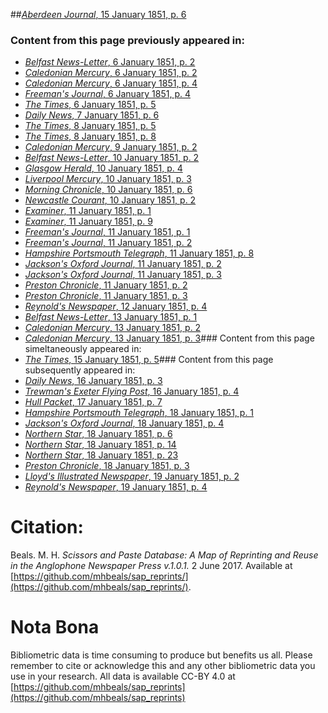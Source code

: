 ##[*Aberdeen Journal*, 15 January 1851, p. 6](https://mhbeals.github.io/sap_html/Aberdeen-Journal/Aberdeen-Journal-15-January-1851-p-6)

### Content from this page previously appeared in:
+ [*Belfast News-Letter*, 6 January 1851, p. 2](https://mhbeals.github.io/sap_html/Belfast-News-Letter/Belfast-News-Letter-6-January-1851-p-2)
+ [*Caledonian Mercury*, 6 January 1851, p. 2](https://mhbeals.github.io/sap_html/Caledonian-Mercury/Caledonian-Mercury-6-January-1851-p-2)
+ [*Caledonian Mercury*, 6 January 1851, p. 4](https://mhbeals.github.io/sap_html/Caledonian-Mercury/Caledonian-Mercury-6-January-1851-p-4)
+ [*Freeman's Journal*, 6 January 1851, p. 4](https://mhbeals.github.io/sap_html/Freeman's-Journal/Freeman's-Journal-6-January-1851-p-4)
+ [*The Times*, 6 January 1851, p. 5](https://mhbeals.github.io/sap_html/The-Times/The-Times-6-January-1851-p-5)
+ [*Daily News*, 7 January 1851, p. 6](https://mhbeals.github.io/sap_html/Daily-News/Daily-News-7-January-1851-p-6)
+ [*The Times*, 8 January 1851, p. 5](https://mhbeals.github.io/sap_html/The-Times/The-Times-8-January-1851-p-5)
+ [*The Times*, 8 January 1851, p. 8](https://mhbeals.github.io/sap_html/The-Times/The-Times-8-January-1851-p-8)
+ [*Caledonian Mercury*, 9 January 1851, p. 2](https://mhbeals.github.io/sap_html/Caledonian-Mercury/Caledonian-Mercury-9-January-1851-p-2)
+ [*Belfast News-Letter*, 10 January 1851, p. 2](https://mhbeals.github.io/sap_html/Belfast-News-Letter/Belfast-News-Letter-10-January-1851-p-2)
+ [*Glasgow Herald*, 10 January 1851, p. 4](https://mhbeals.github.io/sap_html/Glasgow-Herald/Glasgow-Herald-10-January-1851-p-4)
+ [*Liverpool Mercury*, 10 January 1851, p. 3](https://mhbeals.github.io/sap_html/Liverpool-Mercury/Liverpool-Mercury-10-January-1851-p-3)
+ [*Morning Chronicle*, 10 January 1851, p. 6](https://mhbeals.github.io/sap_html/Morning-Chronicle/Morning-Chronicle-10-January-1851-p-6)
+ [*Newcastle Courant*, 10 January 1851, p. 2](https://mhbeals.github.io/sap_html/Newcastle-Courant/Newcastle-Courant-10-January-1851-p-2)
+ [*Examiner*, 11 January 1851, p. 1](https://mhbeals.github.io/sap_html/Examiner/Examiner-11-January-1851-p-1)
+ [*Examiner*, 11 January 1851, p. 9](https://mhbeals.github.io/sap_html/Examiner/Examiner-11-January-1851-p-9)
+ [*Freeman's Journal*, 11 January 1851, p. 1](https://mhbeals.github.io/sap_html/Freeman's-Journal/Freeman's-Journal-11-January-1851-p-1)
+ [*Freeman's Journal*, 11 January 1851, p. 2](https://mhbeals.github.io/sap_html/Freeman's-Journal/Freeman's-Journal-11-January-1851-p-2)
+ [*Hampshire Portsmouth Telegraph*, 11 January 1851, p. 8](https://mhbeals.github.io/sap_html/Hampshire-Portsmouth-Telegraph/Hampshire-Portsmouth-Telegraph-11-January-1851-p-8)
+ [*Jackson's Oxford Journal*, 11 January 1851, p. 2](https://mhbeals.github.io/sap_html/Jackson's-Oxford-Journal/Jackson's-Oxford-Journal-11-January-1851-p-2)
+ [*Jackson's Oxford Journal*, 11 January 1851, p. 3](https://mhbeals.github.io/sap_html/Jackson's-Oxford-Journal/Jackson's-Oxford-Journal-11-January-1851-p-3)
+ [*Preston Chronicle*, 11 January 1851, p. 2](https://mhbeals.github.io/sap_html/Preston-Chronicle/Preston-Chronicle-11-January-1851-p-2)
+ [*Preston Chronicle*, 11 January 1851, p. 3](https://mhbeals.github.io/sap_html/Preston-Chronicle/Preston-Chronicle-11-January-1851-p-3)
+ [*Reynold's Newspaper*, 12 January 1851, p. 4](https://mhbeals.github.io/sap_html/Reynold's-Newspaper/Reynold's-Newspaper-12-January-1851-p-4)
+ [*Belfast News-Letter*, 13 January 1851, p. 1](https://mhbeals.github.io/sap_html/Belfast-News-Letter/Belfast-News-Letter-13-January-1851-p-1)
+ [*Caledonian Mercury*, 13 January 1851, p. 2](https://mhbeals.github.io/sap_html/Caledonian-Mercury/Caledonian-Mercury-13-January-1851-p-2)
+ [*Caledonian Mercury*, 13 January 1851, p. 3](https://mhbeals.github.io/sap_html/Caledonian-Mercury/Caledonian-Mercury-13-January-1851-p-3)### Content from this page simeltaneously appeared in:
+ [*The Times*, 15 January 1851, p. 5](https://mhbeals.github.io/sap_html/The-Times/The-Times-15-January-1851-p-5)### Content from this page subsequently appeared in:
+ [*Daily News*, 16 January 1851, p. 3](https://mhbeals.github.io/sap_html/Daily-News/Daily-News-16-January-1851-p-3)
+ [*Trewman's Exeter Flying Post*, 16 January 1851, p. 4](https://mhbeals.github.io/sap_html/Trewman's-Exeter-Flying-Post/Trewman's-Exeter-Flying-Post-16-January-1851-p-4)
+ [*Hull Packet*, 17 January 1851, p. 7](https://mhbeals.github.io/sap_html/Hull-Packet/Hull-Packet-17-January-1851-p-7)
+ [*Hampshire Portsmouth Telegraph*, 18 January 1851, p. 1](https://mhbeals.github.io/sap_html/Hampshire-Portsmouth-Telegraph/Hampshire-Portsmouth-Telegraph-18-January-1851-p-1)
+ [*Jackson's Oxford Journal*, 18 January 1851, p. 4](https://mhbeals.github.io/sap_html/Jackson's-Oxford-Journal/Jackson's-Oxford-Journal-18-January-1851-p-4)
+ [*Northern Star*, 18 January 1851, p. 6](https://mhbeals.github.io/sap_html/Northern-Star/Northern-Star-18-January-1851-p-6)
+ [*Northern Star*, 18 January 1851, p. 14](https://mhbeals.github.io/sap_html/Northern-Star/Northern-Star-18-January-1851-p-14)
+ [*Northern Star*, 18 January 1851, p. 23](https://mhbeals.github.io/sap_html/Northern-Star/Northern-Star-18-January-1851-p-23)
+ [*Preston Chronicle*, 18 January 1851, p. 3](https://mhbeals.github.io/sap_html/Preston-Chronicle/Preston-Chronicle-18-January-1851-p-3)
+ [*Lloyd's Illustrated Newspaper*, 19 January 1851, p. 2](https://mhbeals.github.io/sap_html/Lloyd's-Illustrated-Newspaper/Lloyd's-Illustrated-Newspaper-19-January-1851-p-2)
+ [*Reynold's Newspaper*, 19 January 1851, p. 4](https://mhbeals.github.io/sap_html/Reynold's-Newspaper/Reynold's-Newspaper-19-January-1851-p-4)
                    
# Citation: 

Beals. M. H. *Scissors and Paste Database: A Map of Reprinting and Reuse in the Anglophone Newspaper Press v.1.0.1.* 2 June 2017. Available at [https://github.com/mhbeals/sap_reprints/](https://github.com/mhbeals/sap_reprints/). 
                    
# Nota Bona

Bibliometric data is time consuming to produce but benefits us all. Please remember to cite or acknowledge this and any other bibliometric data you use in your research. All data is available CC-BY 4.0 at [https://github.com/mhbeals/sap_reprints](https://github.com/mhbeals/sap_reprints)